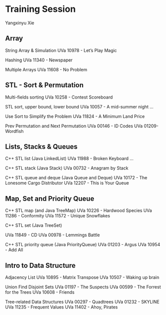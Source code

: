 # Training Session

Yangxinyu Xie

Array
-----------------------------------------------------------------------------------------
String Array & Simulation
UVa 10978 - Let’s Play Magic 

Hashing
UVa 11340 - Newspaper 

Multiple Arrays
UVa 11608 - No Problem


STL - Sort & Permutation
-----------------------------------------------------------------------------------------
Multi-fields sorting
UVa 10258 - Contest Scoreboard 

STL sort, upper bound, lower bound
UVa 10057 - A mid-summer night ...

Use Sort to Simplify the Problem
UVa 11824 - A Minimum Land Price

Prev Permutation and Next Permutation
UVa 00146 - ID Codes
UVa 01209-Wordfish


Lists, Stacks & Queues
-----------------------------------------------------------------------------------------
C++ STL list (Java LinkedList) 
UVa 11988 - Broken Keyboard ... 

C++ STL stack (Java Stack) 
UVa 00732 - Anagram by Stack

C++ STL queue and deque (Java Queue and Deque) 
UVa 10172 - The Lonesome Cargo Distributor
UVa 12207 - This is Your Queue


Map, Set and Priority Queue
-----------------------------------------------------------------------------------------
C++ STL map (and Java TreeMap) 
UVa 10226 - Hardwood Species
UVa 11286 - Conformity
UVa 11572 - Unique Snowflakes

C++ STL set (Java TreeSet) 

UVa 11849 - CD
UVa 00978 - Lemmings Battle

C++ STL priority queue (Java PriorityQueue) 
UVa 01203 - Argus
UVa 10954 - Add All


Intro to Data Structure
-----------------------------------------------------------------------------------------
Adjacency List UVa 10895 - Matrix Transpose UVa 10507 - Waking up brain

Union Find Disjoint Sets 
UVa 01197 - The Suspects
UVa 00599 - The Forrest for the Trees
UVa 10608 - Friends

Tree-related Data Structures 
UVa 00297 - Quadtrees UVa 01232 - SKYLINE UVa 11235 - Frequent Values
UVa 11402 - Ahoy, Pirates
